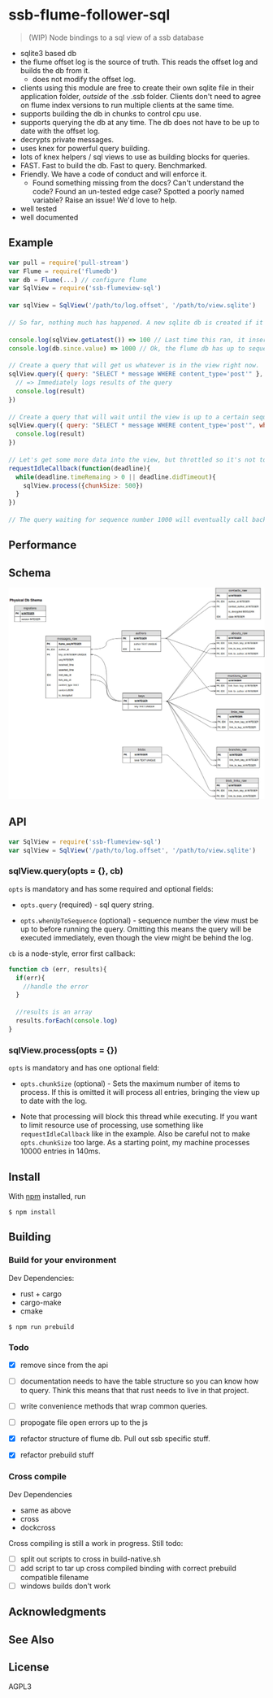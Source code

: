 # ssb-flume-follower-sql 

> (WIP) Node bindings to a sql view of a ssb database 

- sqlite3 based db
- the flume offset log is the source of truth. This reads the offset log and builds the db from it.
  - does not modify the offset log.
- clients using this module are free to create their own sqlite file in their application folder, _outside_ of the .ssb folder. Clients don't need to agree on flume index versions to run multiple clients at the same time. 
- supports building the db in chunks to control cpu use. 
- supports querying the db at any time. The db does not have to be up to date with the offset log. 
- decrypts private messages.  
- uses knex for powerful query building.
- lots of knex helpers / sql views to use as building blocks for queries.
- FAST. Fast to build the db. Fast to query. Benchmarked.
- Friendly. We have a code of conduct and will enforce it.
  - Found something missing from the docs? Can't understand the code? Found an un-tested edge case? Spotted a poorly named variable? Raise an issue! We'd love to help.
- well tested
- well documented

## Example

```js
var pull = require('pull-stream')
var Flume = require('flumedb')
var db = Flume(...) // configure flume
var SqlView = require('ssb-flumeview-sql')

var sqlView = SqlView('/path/to/log.offset', '/path/to/view.sqlite') 

// So far, nothing much has happened. A new sqlite db is created if it doesn't exist. No indexing is happening automatically.

console.log(sqlView.getLatest()) => 100 // Last time this ran, it inserted up to sequence number 100 in the view.
console.log(db.since.value) => 1000 // Ok, the flume db has up to sequence 1000, so the view is behind the log.

// Create a query that will get us whatever is in the view right now.
sqlView.query({ query: "SELECT * message WHERE content_type='post'" }, function(err, result){
  // => Immediately logs results of the query
  console.log(result)
})

// Create a query that will wait until the view is up to a certain sequence 
sqlView.query({ query: "SELECT * message WHERE content_type='post'", whenUpToSequence: 1000 }, function(err, result){
  console.log(result)
})

// Let's get some more data into the view, but throttled so it's not too cpu hungry. (Assumes you can use `requestIdleCallback`)
requestIdleCallback(function(deadline){
  while(deadline.timeRemaing > 0 || deadline.didTimeout){
    sqlView.process({chunkSize: 500})
  }
})

// The query waiting for sequence number 1000 will eventually call back when enough items are added to the view.

```

## Performance

## Schema

![schema](/docs/images/ssb-flumeview-sql.jpg)


## API

```js
var SqlView = require('ssb-flumeview-sql')
var sqlView = SqlView('/path/to/log.offset', '/path/to/view.sqlite') 
```

### sqlView.query(opts = {}, cb)

`opts` is mandatory and has some required and optional fields:

- `opts.query` (required) - sql query string.

- `opts.whenUpToSequence` (optional) - sequence number the view must be up to before running the query. Omitting this means the query will be executed immediately, even though the view might be behind the log.

`cb` is a node-style, error first callback:

```js
function cb (err, results){
  if(err){
    //handle the error
  }
  
  //results is an array
  results.forEach(console.log)
}
```

### sqlView.process(opts = {})

`opts` is mandatory and has one optional field:

- `opts.chunkSize` (optional) - Sets the maximum number of items to process. If this is omitted it will process all entries, bringing the view up to date with the log.

- Note that processing will block this thread while executing. If you want to limit resource use of processing, use something like `requestIdleCallback` like in the example. Also be careful not to make `opts.chunkSize` too large. As a starting point, my machine processes 10000 entries in 140ms.

## Install

With [npm](https://npmjs.org/) installed, run

```
$ npm install 
```

## Building

### Build for your environment

Dev Dependencies:
  - rust + cargo
  - cargo-make
  - cmake

```
$ npm run prebuild
```

### Todo

- [x] remove since from the api
- [ ] documentation needs to have the table structure so you can know how to query. Think this means that that rust needs to live in that project.
- [ ] write convenience methods that wrap common queries.
- [ ] propogate file open errors up to the js
- [x] refactor structure of flume db. Pull out ssb specific stuff.
- [x] refactor prebuild stuff


### Cross compile

Dev Dependencies
  - same as above
  - cross
  - dockcross

Cross compiling is still a work in progress. Still todo:
  - [ ] split out scripts to cross in build-native.sh
  - [ ] add script to tar up cross compiled binding with correct prebuild compatible filename
  - [ ] windows builds don't work

## Acknowledgments

## See Also

## License

AGPL3

